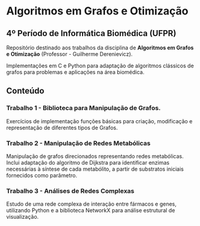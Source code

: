 # Algoritmos em Grafos e Otimização

## 4º Período de Informática Biomédica (UFPR)

Repositório destinado aos trabalhos da disciplina de **Algoritmos em Grafos e Otimização** (Professor - Guilherme Derenievicz).

Implementações em C e Python para adaptação de algoritmos clássicos de grafos para problemas e aplicações na área biomédica.

## Conteúdo

### Trabalho 1 - Biblioteca para Manipulação de Grafos.

Exercícios de implementação funções básicas para criação, modificação e representação de diferentes tipos de Grafos.

### Trabalho 2 - Manipulação de Redes Metabólicas

Manipulação de grafos direcionados representando redes metabólicas. Inclui adaptação do algoritmo de Dijkstra para identificar enzimas necessárias à síntese de cada metabólito, a partir de substratos iniciais fornecidos como parâmetro. 

### Trabalho 3 - Análises de Redes Complexas

Estudo de uma rede complexa de interação entre fármacos e genes, utilizando Python e a biblioteca NetworkX para análise estrutural de visualização.
